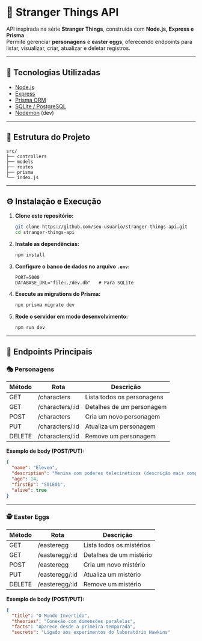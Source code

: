 # 👾 Stranger Things API

API inspirada na série **Stranger Things**, construída com **Node.js, Express e Prisma**.  
Permite gerenciar **personagens** e **easter eggs**, oferecendo endpoints para listar, visualizar, criar, atualizar e deletar registros.

---

## 🚀 Tecnologias Utilizadas

- [Node.js](https://nodejs.org/)
- [Express](https://expressjs.com/)
- [Prisma ORM](https://www.prisma.io/)
- [SQLite / PostgreSQL](https://www.postgresql.org/)
- [Nodemon](https://nodemon.io/) (dev)

---

## 📂 Estrutura do Projeto

```
src/
├── controllers
├── models
├── routes
├── prisma
└── index.js 
```

---

## ⚙️ Instalação e Execução

1. **Clone este repositório:**
   ```bash
   git clone https://github.com/seu-usuario/stranger-things-api.git
   cd stranger-things-api
   ```

2. **Instale as dependências:**
   ```bash
   npm install
   ```

3. **Configure o banco de dados no arquivo `.env`:**
   ```
   PORT=5000
   DATABASE_URL="file:./dev.db"   # Para SQLite
   ```

4. **Execute as migrations do Prisma:**
   ```bash
   npx prisma migrate dev
   ```

5. **Rode o servidor em modo desenvolvimento:**
   ```bash
   npm run dev
   ```

---

## 📌 Endpoints Principais

### 🎭 Personagens

| Método | Rota                | Descrição                    |
|--------|---------------------|------------------------------|
| GET    | /characters         | Lista todos os personagens   |
| GET    | /characters/:id     | Detalhes de um personagem    |
| POST   | /characters         | Cria um novo personagem      |
| PUT    | /characters/:id     | Atualiza um personagem       |
| DELETE | /characters/:id     | Remove um personagem         |

**Exemplo de body (POST/PUT):**
```json
{
  "name": "Eleven",
  "description": "Menina com poderes telecinéticos (descrição mais completa)",
  "age": 14,
  "firstEp": "S01E01",
  "alive": true
}
```

---

### 🕵️ Easter Eggs

| Método | Rota               | Descrição                   |
|--------|--------------------|-----------------------------|
| GET    | /easteregg         | Lista todos os mistérios    |
| GET    | /easteregg/:id     | Detalhes de um mistério     |
| POST   | /easteregg         | Cria um novo mistério       |
| PUT    | /easteregg/:id     | Atualiza um mistério        |
| DELETE | /easteregg/:id     | Remove um mistério          |

**Exemplo de body (POST/PUT):**
```json
{
  "title": "O Mundo Invertido",
  "theories": "Conexão com dimensões paralelas",
  "facts": "Aparece desde a primeira temporada",
  "secrets": "Ligado aos experimentos do laboratório Hawkins"